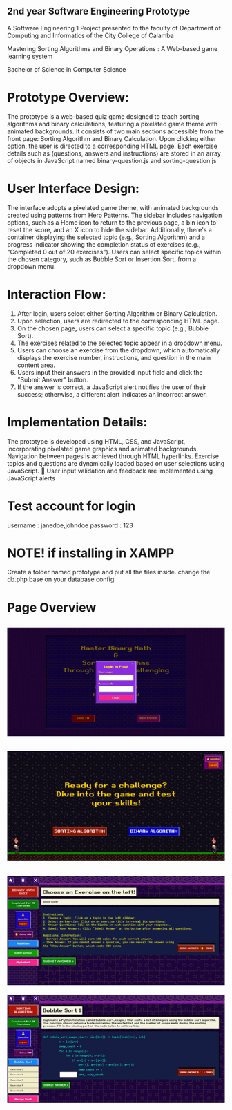 ## 2nd year Software Engineering Prototype

A Software Engineering 1 Project presented to the faculty of Department of Computing and Informatics of the City College of Calamba

Mastering Sorting Algorithms and Binary Operations : A Web-based game learning system

Bachelor of Science in Computer Science

# Prototype Overview: 
 The prototype is a web-based quiz game designed to teach sorting algorithms and binary calculations, featuring 
a pixelated game theme with animated backgrounds. It consists of two main sections accessible from the front page: 
Sorting Algorithm and Binary Calculation. Upon clicking either option, the user is directed to a corresponding HTML 
page. Each exercise details such as (questions, answers and instructions) are stored in an array of objects in JavaScript 
named binary-question.js and sorting-question.js 

# User Interface Design: 
The interface adopts a pixelated game theme, with animated backgrounds created using patterns from Hero 
Patterns. The sidebar includes navigation options, such as a Home icon to return to the previous page, a bin icon to reset 
the score, and an X icon to hide the sidebar. Additionally, there's a container displaying the selected topic (e.g., Sorting 
Algorithm) and a progress indicator showing the completion status of exercises (e.g., "Completed 0 out of 20 exercises"). 
Users can select specific topics within the chosen category, such as Bubble Sort or Insertion Sort, from a dropdown 
menu. 

# Interaction Flow: 
1. After login, users select either Sorting Algorithm or Binary Calculation. 
2. Upon selection, users are redirected to the corresponding HTML page. 
3. On the chosen page, users can select a specific topic (e.g., Bubble Sort). 
4. The exercises related to the selected topic appear in a dropdown menu. 
5. Users can choose an exercise from the dropdown, which automatically displays the exercise number, 
instructions, and question in the main content area. 
6. Users input their answers in the provided input field and click the "Submit Answer" button. 
7. If the answer is correct, a JavaScript alert notifies the user of their success; otherwise, a different alert 
indicates an incorrect answer.

# Implementation Details: 
The prototype is developed using HTML, CSS, and JavaScript, incorporating pixelated game graphics and 
animated backgrounds. 
Navigation between pages is achieved through HTML hyperlinks. 
Exercise topics and questions are dynamically loaded based on user selections using JavaScript.  User input 
validation and feedback are implemented using JavaScript alerts

# Test account for login
username : janedoe,johndoe
password : 123

# NOTE! if installing in XAMPP
Create a folder named prototype and put all the files inside.
change the db.php base on your database config.

# Page Overview

![Website Overview](github-img/image1.png)
-------------------------------------------
![Website Overview](github-img/image2.png)
-------------------------------------------
![Website Overview](github-img/image3.png)
-------------------------------------------
![Website Overview](github-img/image4.png)

